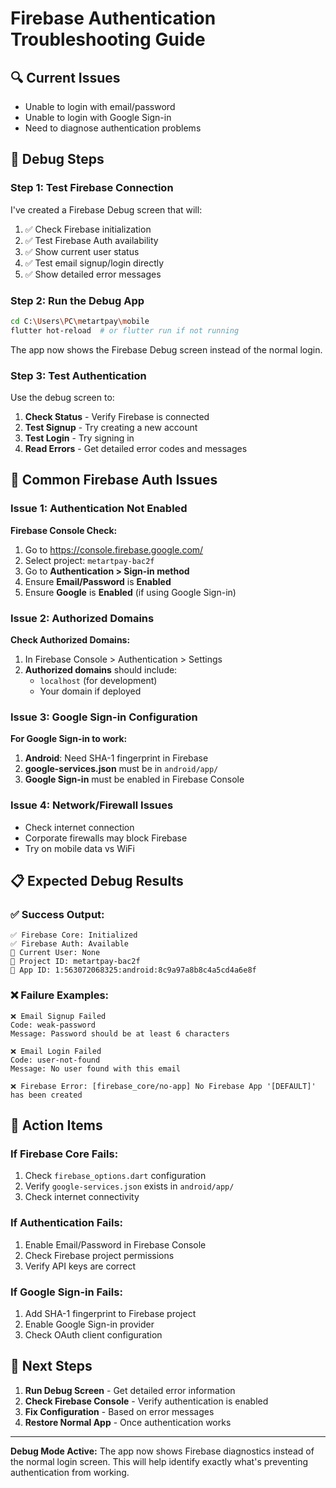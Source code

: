 # Firebase Authentication Troubleshooting Guide

## 🔍 Current Issues
- Unable to login with email/password
- Unable to login with Google Sign-in
- Need to diagnose authentication problems

## 🧪 Debug Steps

### Step 1: Test Firebase Connection
I've created a Firebase Debug screen that will:
1. ✅ Check Firebase initialization
2. ✅ Test Firebase Auth availability  
3. ✅ Show current user status
4. ✅ Test email signup/login directly
5. ✅ Show detailed error messages

### Step 2: Run the Debug App
```bash
cd C:\Users\PC\metartpay\mobile
flutter hot-reload  # or flutter run if not running
```

The app now shows the Firebase Debug screen instead of the normal login.

### Step 3: Test Authentication
Use the debug screen to:
1. **Check Status** - Verify Firebase is connected
2. **Test Signup** - Try creating a new account
3. **Test Login** - Try signing in
4. **Read Errors** - Get detailed error codes and messages

## 🔧 Common Firebase Auth Issues

### Issue 1: Authentication Not Enabled
**Firebase Console Check:**
1. Go to https://console.firebase.google.com/
2. Select project: `metartpay-bac2f`
3. Go to **Authentication > Sign-in method**
4. Ensure **Email/Password** is **Enabled**
5. Ensure **Google** is **Enabled** (if using Google Sign-in)

### Issue 2: Authorized Domains
**Check Authorized Domains:**
1. In Firebase Console > Authentication > Settings
2. **Authorized domains** should include:
   - `localhost` (for development)
   - Your domain if deployed

### Issue 3: Google Sign-in Configuration
**For Google Sign-in to work:**
1. **Android**: Need SHA-1 fingerprint in Firebase
2. **google-services.json** must be in `android/app/`
3. **Google Sign-in** must be enabled in Firebase Console

### Issue 4: Network/Firewall Issues
- Check internet connection
- Corporate firewalls may block Firebase
- Try on mobile data vs WiFi

## 📋 Expected Debug Results

### ✅ Success Output:
```
✅ Firebase Core: Initialized
✅ Firebase Auth: Available  
👤 Current User: None
🔗 Project ID: metartpay-bac2f
📱 App ID: 1:563072068325:android:8c9a97a8b8c4a5cd4a6e8f
```

### ❌ Failure Examples:
```
❌ Email Signup Failed
Code: weak-password
Message: Password should be at least 6 characters

❌ Email Login Failed  
Code: user-not-found
Message: No user found with this email

❌ Firebase Error: [firebase_core/no-app] No Firebase App '[DEFAULT]' has been created
```

## 🚨 Action Items

### If Firebase Core Fails:
1. Check `firebase_options.dart` configuration
2. Verify `google-services.json` exists in `android/app/`
3. Check internet connectivity

### If Authentication Fails:
1. Enable Email/Password in Firebase Console
2. Check Firebase project permissions
3. Verify API keys are correct

### If Google Sign-in Fails:
1. Add SHA-1 fingerprint to Firebase project
2. Enable Google Sign-in provider
3. Check OAuth client configuration

## 🎯 Next Steps

1. **Run Debug Screen** - Get detailed error information
2. **Check Firebase Console** - Verify authentication is enabled
3. **Fix Configuration** - Based on error messages
4. **Restore Normal App** - Once authentication works

---

**Debug Mode Active:** The app now shows Firebase diagnostics instead of the normal login screen. This will help identify exactly what's preventing authentication from working.